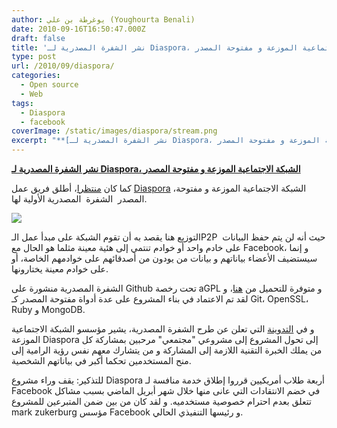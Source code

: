 ```yaml
---
author: يوغرطة بن علي (Youghourta Benali)
date: 2010-09-16T16:50:47.000Z
draft: false
title: 'نشر الشفرة المصدرية لـ Diaspora، الشبكة الاجتماعية الموزعة و مفتوحة المصدر '
type: post
url: /2010/09/diaspora/
categories:
  - Open source
  - Web
tags:
  - Diaspora
  - facebook
coverImage: /static/images/diaspora/stream.png
excerpt: "**[نشر الشفرة المصدرية لـ Diaspora، الشبكة الاجتماعية الموزعة و مفتوحة المصدر](https://www.it-scoop.com/2010/09/diaspora/)**\n\nكما كان [منتظرا](https://www.it-scoop.com/2010/08/diaspora-september-15/)، أطلق فريق عمل [Diaspora](http://www.joindiaspora.com/) ،الشبكة الاجتماعية الموزعة و مفتوحة المصدر\_ الشفرة\_ المصدرية الأولية لها.\n\n\n\nالتوزيع هنا يقصد به أن تقوم الشبكة على مبدأ عمل الـP2P \_حيث أنه لن"
---
```

**[نشر الشفرة المصدرية لـ Diaspora، الشبكة الاجتماعية الموزعة و مفتوحة المصدر](https://www.it-scoop.com/2010/09/diaspora/)**

كما كان [منتظرا](https://www.it-scoop.com/2010/08/diaspora-september-15/)، أطلق فريق عمل [Diaspora](http://www.joindiaspora.com/) ،الشبكة الاجتماعية الموزعة و مفتوحة المصدر  الشفرة  المصدرية الأولية لها.

![](/static/images/diaspora/stream.png)

التوزيع هنا يقصد به أن تقوم الشبكة على مبدأ عمل الـP2P  حيث أنه لن يتم حفظ البيانات على خادم واحد أو خوادم تنتمي إلى هئية معينة مثلما هو الحال مع Facebook، و إنما سيستضيف الأعضاء بياناتهم و بيانات من يودون من أصدقائهم على خوادمهم الخاصة، أو على خوادم معينة يختارونها.

الشفرة المصدرية منشورة على Github تحت رخصة aGPL و متوفرة للتحميل من [هنا](http://github.com/diaspora/diaspora)، و لقد تم الاعتماد في بناء المشروع على عدة أدواة مفتوحة المصدر كـ Git، OpenSSL، Ruby و MongoDB.

و في [التدوينة](http://www.joindiaspora.com/2010/09/15/developer-release.html) التي تعلن عن طرح الشفرة المصدرية، يشير مؤسسو الشبكة الاجتماعية الموزعة Diaspora إلى تحول المشروع إلى مشروعي "مجتمعي" مرحبين بمشاركة كل من يملك الخبرة التقنية اللازمة إلى المشاركة و من يتشارك معهم نفس رؤية الرامية إلى منح المستخدمين تحكما أكبر في بياناتهم الشخصية.

للتذكير: يقف وراء مشروع Diaspora أربعة طلاب أمريكيين قرروا إطلاق خدمة منافسة لـ Facebook في خضم الانتقادات التي عانى منها خلال شهر أبريل الماضي بسبب مشاكل تتعلق بعدم احترام خصوصية مستخدميه. و لقد كان من بين ضمن المتبرعين للمشروع mark zukerburg مؤسس Facebook و رئيسها التنفيذي الحالي.
